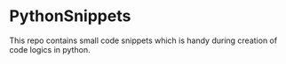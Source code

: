 # PythonSnippets
This repo contains small code snippets which is handy during creation of code logics in python.
